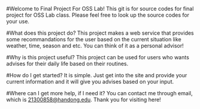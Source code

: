 #Welcome to Final Project For OSS Lab!
This git is for source codes for final project for OSS Lab class.
Please feel free to look up the source codes for your use.

#What does this project do?
This project makes a web service that provides some recommandations for the user based on the current situation like weather, time, season and etc.
You can think of it as a personal advisor!

#Why is this project useful?
This project can be used for users who wants advises for their daily life based on their routines.

#How do I get started?
It is simple. Just get into the site and provide your current information and it will give you advises based on your input.

#Where can I get more help, if I need it?
You can contact me through email, which is 21300858@handong.edu.
Thank you for visiting here!
